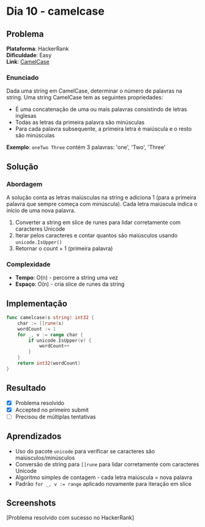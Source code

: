 # Dia 10 - camelcase

## Problema

**Plataforma**: HackerRank  
**Dificuldade**: Easy  
**Link**: [CamelCase](https://www.hackerrank.com/challenges/camelcase/problem)

### Enunciado

Dada uma string em CamelCase, determinar o número de palavras na string. Uma string CamelCase tem as seguintes propriedades:

- É uma concatenação de uma ou mais palavras consistindo de letras inglesas
- Todas as letras da primeira palavra são minúsculas
- Para cada palavra subsequente, a primeira letra é maiúscula e o resto são minúsculas

**Exemplo**: `oneTwo Three` contém 3 palavras: 'one', 'Two', 'Three'

## Solução

### Abordagem

A solução conta as letras maiúsculas na string e adiciona 1 (para a primeira palavra que sempre começa com minúscula). Cada letra maiúscula indica o início de uma nova palavra.

1. Converter a string em slice de runes para lidar corretamente com caracteres Unicode
2. Iterar pelos caracteres e contar quantos são maiúsculos usando `unicode.IsUpper()`
3. Retornar o count + 1 (primeira palavra)

### Complexidade

- **Tempo**: O(n) - percorre a string uma vez
- **Espaço**: O(n) - cria slice de runes da string

## Implementação

```go
func camelcase(s string) int32 {
    char := []rune(s)
    wordCount := 1
    for _, v := range char {
        if unicode.IsUpper(v) {
            wordCount++
        }
    }
    return int32(wordCount)
}
```

## Resultado

- [x] Problema resolvido
- [x] Accepted no primeiro submit
- [ ] Precisou de múltiplas tentativas

## Aprendizados

- Uso do pacote `unicode` para verificar se caracteres são maiúsculos/minúsculos
- Conversão de string para `[]rune` para lidar corretamente com caracteres Unicode
- Algoritmo simples de contagem - cada letra maiúscula = nova palavra
- Padrão `for _, v := range` aplicado novamente para iteração em slice

## Screenshots

[Problema resolvido com sucesso no HackerRank]
